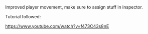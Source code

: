 Improved player movement, make sure to assign stuff in inspector.

Tutorial followed:

https://www.youtube.com/watch?v=f473C43s8nE